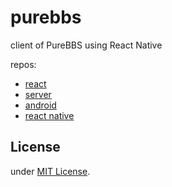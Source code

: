 # purebbs

client of PureBBS using React Native

repos:
- [react](https://github.com/maxyou/purebbs)
- [server](https://github.com/maxyou/purebbs-server)
- [android](https://github.com/maxyou/purebbs-android)
- [react native](https://github.com/maxyou/purebbs-react-native)


## License<br>
under [MIT License](http://www.opensource.org/licenses/MIT).
